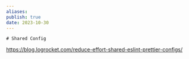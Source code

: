 ```yaml
---
aliases:
publish: true
date: 2023-10-30
---
```

	# Shared Config

https://blog.logrocket.com/reduce-effort-shared-eslint-prettier-configs/

